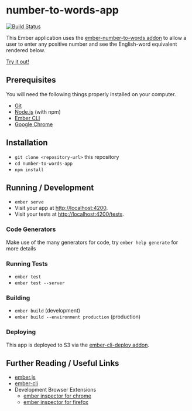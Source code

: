 # number-to-words-app

[![Build Status](https://travis-ci.org/cbrock/number-to-words-app.svg?branch=master)](https://travis-ci.org/cbrock/number-to-words-app)

This Ember application uses the [ember-number-to-words addon](https://github.com/FutoRicky/ember-number-to-words) to allow a user to enter any positive number and see the English-word equivalent rendered below.

[Try it out!](http://number-to-words-app.s3-website-us-west-2.amazonaws.com)

## Prerequisites

You will need the following things properly installed on your computer.

* [Git](https://git-scm.com/)
* [Node.js](https://nodejs.org/) (with npm)
* [Ember CLI](https://ember-cli.com/)
* [Google Chrome](https://google.com/chrome/)

## Installation

* `git clone <repository-url>` this repository
* `cd number-to-words-app`
* `npm install`

## Running / Development

* `ember serve`
* Visit your app at [http://localhost:4200](http://localhost:4200).
* Visit your tests at [http://localhost:4200/tests](http://localhost:4200/tests).

### Code Generators

Make use of the many generators for code, try `ember help generate` for more details

### Running Tests

* `ember test`
* `ember test --server`

### Building

* `ember build` (development)
* `ember build --environment production` (production)

### Deploying

This app is deployed to S3 via the [ember-cli-deploy addon](ember-cli-deploy.com).

## Further Reading / Useful Links

* [ember.js](https://emberjs.com/)
* [ember-cli](https://ember-cli.com/)
* Development Browser Extensions
  * [ember inspector for chrome](https://chrome.google.com/webstore/detail/ember-inspector/bmdblncegkenkacieihfhpjfppoconhi)
  * [ember inspector for firefox](https://addons.mozilla.org/en-US/firefox/addon/ember-inspector/)
